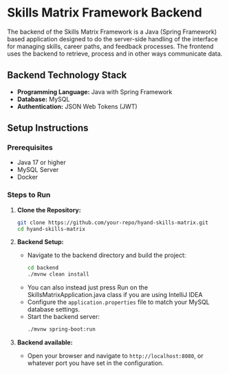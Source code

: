 # Skills Matrix Framework Backend

The backend of the Skills Matrix Framework is a Java (Spring Framework) based application designed to do the server-side handling of the interface for managing skills, career paths, and feedback processes. The frontend uses the backend to retrieve, process and in other ways communicate data.

## Backend Technology Stack

- **Programming Language:** Java with Spring Framework
- **Database:** MySQL
- **Authentication:** JSON Web Tokens (JWT)

## Setup Instructions

### Prerequisites

- Java 17 or higher
- MySQL Server
- Docker

### Steps to Run

1. **Clone the Repository:**
   ```bash
   git clone https://github.com/your-repo/hyand-skills-matrix.git
   cd hyand-skills-matrix
   ```

2. **Backend Setup:**
   - Navigate to the backend directory and build the project:
     ```bash
     cd backend
     ./mvnw clean install
     ```
   - You can also instead just press Run on the SkillsMatrixApplication.java class if you are using IntelliJ IDEA
   - Configure the `application.properties` file to match your MySQL database settings.
   - Start the backend server:
     ```bash
     ./mvnw spring-boot:run
     ```

3. **Backend available:**
   - Open your browser and navigate to `http://localhost:8080`, or whatever port you have set in the configuration.
